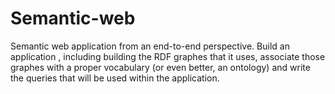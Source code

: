 # Semantic-web
Semantic web application from an end-to-end perspective. Build an application , including building the RDF graphes that it uses, associate those graphes with a proper vocabulary (or even better, an ontology) and write the queries that will be used within the application.
